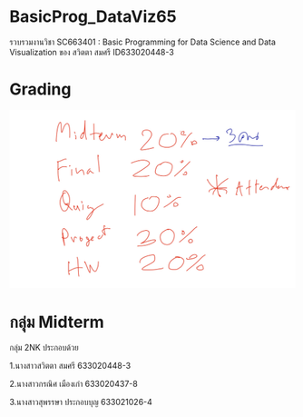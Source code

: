# BasicProg_DataViz65
รวบรวมงานวิชา SC663401 : Basic Programming for Data Science and Data Visualization ของ สวิตตา สมศรี ID633020448-3

# Grading
![grading image](Grading.jpg)

# กลุ่ม Midterm

กลุ่ม 2NK ประกอบด้วย

1.นางสาวสวิตตา สมศรี 633020448-3

2.นางสาวกรณิศ เมืองเก่า 633020437-8

3.นางสาวสุพรรษา ประกอบบุญ 633021026-4
